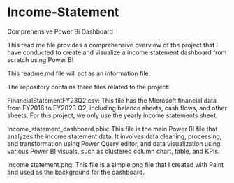 # Income-Statement
Comprehensive Power Bi Dashboard 

This read me file provides a comprehensive overview of the project that I have conducted to create and visualize a income statement dashboard from scratch using Power BI

This readme.md file will act as an information file:

The repository contains three files related to the project:

FinancialStatementFY23Q2.csv: This file has the Microsoft financial data from FY2016 to FY2023 Q2, including balance sheets, cash flows, and other sheets. For this project, we only use the yearly income statements sheet.
                              
Income_statement_dashboard.pbix: This file is the main Power BI file that analyzes the income statement data. It involves data cleaning, processing, and 
                                  transformation using Power Query editor, and data visualization using various Power BI visuals, such as clustered column chart,
                                  table, and KPIs.
                                  
Income statement.png: This file is a simple png file that I created with Paint and used as the background for the dashboard.
